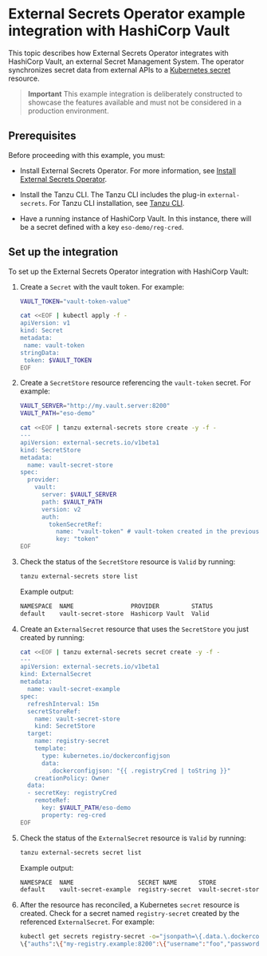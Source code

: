 # External Secrets Operator example integration with HashiCorp Vault

This topic describes how External Secrets Operator integrates with HashiCorp Vault, an external
Secret Management System. The operator synchronizes secret data from external APIs to a
[Kubernetes secret](https://kubernetes.io/docs/concepts/configuration/secret) resource.

> **Important** This example integration is deliberately constructed to showcase the features
> available and must not be considered in a production environment.

## <a id='eso-vault-prereqs'></a> Prerequisites

Before proceeding with this example, you must:

- Install External Secrets Operator. For more information, see
  [Install External Secrets Operator](install-external-secrets-operator.hbs.md).

- Install the Tanzu CLI. The Tanzu CLI includes the plug-in `external-secrets`.
  For Tanzu CLI installation, see [Tanzu CLI](../install-tanzu-cli.hbs.md).

- Have a running instance of HashiCorp Vault. In this instance, there will be a secret defined with
  a key `eso-demo/reg-cred`.

## <a id='eso-vault-setup'></a> Set up the integration

To set up the External Secrets Operator integration with HashiCorp Vault:

1. Create a `Secret` with the vault token. For example:

   ```sh
   VAULT_TOKEN="vault-token-value"

   cat <<EOF | kubectl apply -f -
   apiVersion: v1
   kind: Secret
   metadata:
    name: vault-token
   stringData:
    token: $VAULT_TOKEN
   EOF
   ```

1. Create a `SecretStore` resource referencing the `vault-token` secret. For example:

   ```sh
   VAULT_SERVER="http://my.vault.server:8200"
   VAULT_PATH="eso-demo"

   cat <<EOF | tanzu external-secrets store create -y -f -
   ---
   apiVersion: external-secrets.io/v1beta1
   kind: SecretStore
   metadata:
     name: vault-secret-store
   spec:
     provider:
       vault:
         server: $VAULT_SERVER
         path: $VAULT_PATH
         version: v2
         auth:
           tokenSecretRef:
             name: "vault-token" # vault-token created in the previous step
             key: "token"
   EOF
   ```

1. Check the status of the `SecretStore` resource is `Valid` by running:

   ```sh
   tanzu external-secrets store list
   ```

   Example output:

   ```sh
   NAMESPACE  NAME                PROVIDER         STATUS
   default    vault-secret-store  Hashicorp Vault  Valid
   ```

1. Create an `ExternalSecret` resource that uses the `SecretStore` you just created by running:

   ```sh
   cat <<EOF | tanzu external-secrets secret create -y -f -
   ---
   apiVersion: external-secrets.io/v1beta1
   kind: ExternalSecret
   metadata:
     name: vault-secret-example
   spec:
     refreshInterval: 15m
     secretStoreRef:
       name: vault-secret-store
       kind: SecretStore
     target:
       name: registry-secret
       template:
         type: kubernetes.io/dockerconfigjson
         data:
           .dockerconfigjson: "{{ .registryCred | toString }}"
       creationPolicy: Owner
     data:
     - secretKey: registryCred
       remoteRef:
         key: $VAULT_PATH/eso-demo
         property: reg-cred
   EOF
   ```

1. Check the status of the `ExternalSecret` resource is `Valid` by running:

   ```sh
   tanzu external-secrets secret list
   ```

   Example output:

   ```sh
   NAMESPACE  NAME                  SECRET NAME      STORE               REFRESH INTERVAL  STATUS             LAST UPDATED  LAST REFRESH
   default    vault-secret-example  registry-secret  vault-secret-store  15m               SecretSynced  21s           10m
   ```

1. After the resource has reconciled, a Kubernetes `secret` resource is created.
   Check for a secret named `registry-secret` created by the referenced `ExternalSecret`. For example:

   ```sh
   kubectl get secrets registry-secret -o="jsonpath=\{.data.\.dockerconfigjson}" | base64 -D
   \{"auths":\{"my-registry.example:8200":\{"username":"foo","password":"bar4","email":"foo@bar.example","auth":"Zm9vOmJhcjQ="}}}
   ```
